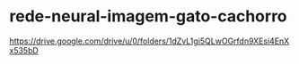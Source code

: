 # rede-neural-imagem-gato-cachorro

https://drive.google.com/drive/u/0/folders/1dZvL1gi5QLwOGrfdn9XEsi4EnXx535bD
